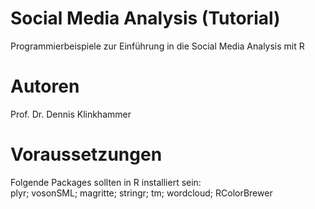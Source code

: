 # Social Media Analysis (Tutorial)
Programmierbeispiele zur Einführung in die Social Media Analysis mit R

# Autoren
Prof. Dr. Dennis Klinkhammer

# Voraussetzungen
Folgende Packages sollten in R installiert sein:<br>
plyr; vosonSML; magritte; stringr; tm; wordcloud; RColorBrewer
